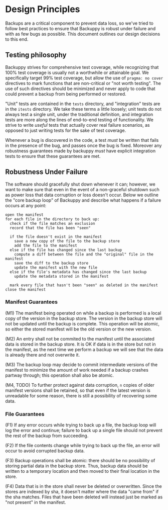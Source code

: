 
# Design Principles

Backups are a critical component to prevent data loss, so we've tried to follow best practices to
ensure that Backuppy is robust under failure and with as few bugs as possible.  This document
outlines our design decisions to this end.

## Testing philosophy

Backuppy strives for comprehensive test coverage, while recognizing that 100% test coverage is
usually not a worthwhile or attainable goal.  We specifically target 99% test coverage, but allow
the use of `pragma: no cover` directives to mark functions that are non-critical or "not worth
testing".  The use of such directives should be minimized and never apply to code that could prevent
a backup from being performed or restored.

"Unit" tests are contained in the `tests` directory, and "integration" tests are in the `itests`
directory.  We take these terms a little loosely; unit tests do not always test a single unit, under
the traditional definition, and integration tests are more along the lines of end-to-end testing of
functionality.  We strive to write _useful_ tests that actually cover real failure scenarios, as
opposed to just writing tests for the sake of test coverage.

Whenever a bug is discovered in the code, a test *must* be written that fails in the presence of the
bug, and passes once the bug is fixed.  Moreover any robustness guarantees made by backuppy *must*
have explicit integration tests to ensure that these guarantees are met.

## Robustness Under Failure

The software should gracefully shut down whenever it can; however, we want to make sure that even in
the event of a non-graceful shutdown such as power loss that data corruption or loss doesn't occur.
Below we outline the "core backup loop" of Backuppy and describe what happens if a failure occurs at
any point:

```
open the manifest
for each file in the directory to back up:
  check if the file matches an exclusion
  record that the file has been "seen"

  if the file doesn't exist in the manifest
    save a new copy of the file to the backup store
    add the file to the manifest
  else if the file has changed since the last backup
    compute a diff between the file and the "original" file in the manifest
    save the diff to the backup store
    update the manifest with the new file
  else if the file's metadata has changed since the last backup
    update the metadata stored in the manifest

  mark every file that hasn't been "seen" as deleted in the manifest
close the manifest
```

### Manifest Guarantees
(M1) The manifest being operated on while a backup is performed is a local copy of the version in
    the backup store.  The version in the backup store will not be updated until the backup is
    complete.  This operation will be atomic, so either the stored manifest will be the old version
    or the new version.
    
(M2) An entry shall not be commited to the manifest until the associated data is stored in the
    backup store.  It is OK if data is in the store but not in the manifest, as the next time we
    perform a backup we will see that the data is already there and not overwrite it.
    
(M3) The backup loop may decide to commit intermediate versions of the manifest to minimize the
    amount of work needed if a backup crashes partway through; this operation shall also be atomic.
    
(M4, TODO) To further protect against data corruption, `n` copies of older manifest versions shall
    be retained, so that even if the latest version is unreadable for some reason, there is still a
    possibility of recovering some data.

### File Guarantees
(F1) If any error occurs while trying to back up a file, the backup loop will log the error and
    continue; failure to back up a single file should not prevent the rest of the backup from
    succeeding.
    
(F2) If the file contents change while trying to back up the file, an error will occur to avoid
    corrupted backup data.
    
(F3) Backup operations shall be atomic: there should be no possibility of storing partial data in
    the backup store.  Thus, backup data should be written to a temporary location and then moved to
    their final location in the store.
    
(F4) Data that is in the store shall never be deleted or overwritten.  Since the stores are indexed
    by sha, it doesn't matter where the data "came from" if the sha matches.  Files that have been
    deleted will instead just be marked as "not present" in the manifest.
